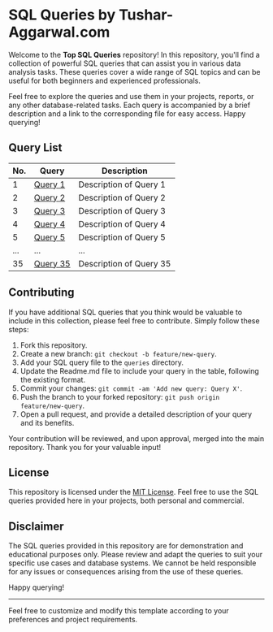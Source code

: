 # SQL Queries by Tushar-Aggarwal.com

Welcome to the **Top SQL Queries** repository! In this repository, you'll find a collection of powerful SQL queries that can assist you in various data analysis tasks. These queries cover a wide range of SQL topics and can be useful for both beginners and experienced professionals.

Feel free to explore the queries and use them in your projects, reports, or any other database-related tasks. Each query is accompanied by a brief description and a link to the corresponding file for easy access. Happy querying!

## Query List

| No. | Query | Description |
| --- | ----- | ----------- |
| 1   | [Query 1](queries/query1.sql) | Description of Query 1 |
| 2   | [Query 2](queries/query2.sql) | Description of Query 2 |
| 3   | [Query 3](queries/query3.sql) | Description of Query 3 |
| 4   | [Query 4](queries/query4.sql) | Description of Query 4 |
| 5   | [Query 5](queries/query5.sql) | Description of Query 5 |
| ... | ... | ... |
| 35  | [Query 35](queries/query35.sql) | Description of Query 35 |

## Contributing

If you have additional SQL queries that you think would be valuable to include in this collection, please feel free to contribute. Simply follow these steps:

1. Fork this repository.
2. Create a new branch: `git checkout -b feature/new-query`.
3. Add your SQL query file to the `queries` directory.
4. Update the Readme.md file to include your query in the table, following the existing format.
5. Commit your changes: `git commit -am 'Add new query: Query X'`.
6. Push the branch to your forked repository: `git push origin feature/new-query`.
7. Open a pull request, and provide a detailed description of your query and its benefits.

Your contribution will be reviewed, and upon approval, merged into the main repository. Thank you for your valuable input!

## License

This repository is licensed under the [MIT License](LICENSE). Feel free to use the SQL queries provided here in your projects, both personal and commercial.

## Disclaimer

The SQL queries provided in this repository are for demonstration and educational purposes only. Please review and adapt the queries to suit your specific use cases and database systems. We cannot be held responsible for any issues or consequences arising from the use of these queries.

Happy querying!

---

Feel free to customize and modify this template according to your preferences and project requirements.







